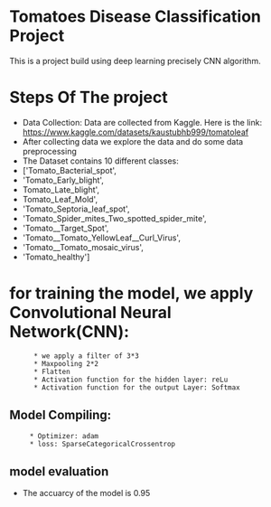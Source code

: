 # Tomatoes Disease Classification Project
This is a project build using deep learning precisely CNN algorithm.

# Steps Of The project

* Data Collection: Data are collected from Kaggle. Here is the link: https://www.kaggle.com/datasets/kaustubhb999/tomatoleaf
* After collecting data we explore the data and do some data preprocessing
* The Dataset contains 10 different classes:
*  ['Tomato_Bacterial_spot',
*   'Tomato_Early_blight',
*   Tomato_Late_blight',
*    Tomato_Leaf_Mold',
*    'Tomato_Septoria_leaf_spot',
*    'Tomato_Spider_mites_Two_spotted_spider_mite',
*    'Tomato__Target_Spot',
*    'Tomato__Tomato_YellowLeaf__Curl_Virus',
*   'Tomato__Tomato_mosaic_virus',
*    'Tomato_healthy']  

# for training the model, we apply Convolutional Neural Network(CNN): 
          * we apply a filter of 3*3
          * Maxpooling 2*2
          * Flatten
          * Activation function for the hidden layer: reLu
          * Activation function for the output Layer: Softmax
## Model Compiling:
         * Optimizer: adam
         * loss: SparseCategoricalCrossentrop
## model evaluation
* The accuarcy of the model is 0.95
